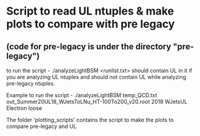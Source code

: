 # Script to read UL ntuples & make plots to compare with pre legacy 
## (code for pre-legacy is under the directory "pre-legacy")
to run the script -
./analyzeLightBSM <runlist.txt> <outputfile> <year> <dataset name> <Lepton for which you are analysing > <pho ID to use>
<dataset> should contain UL in it if you are analyzing UL ntuples and should not contain UL while analyzing pre-legacy ntuples.

Example to run the script -
./analyzeLightBSM temp_QCD.txt out_Summer20UL18_WJetsToLNu_HT-100To200_v20.root 2018 WJetsUL Electron loose


The folder 'plotting_scripts' contains the script to make the plots to compare pre-legacy and UL